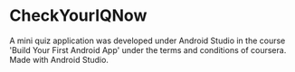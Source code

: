 # CheckYourIQNow
A mini quiz application was developed under Android Studio in the course 'Build Your First Android App' under the terms and conditions of coursera.
Made with Android Studio.
